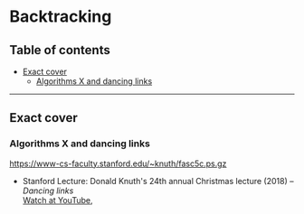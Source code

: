 # Backtracking

## Table of contents

* [Exact cover](#exact_cover)
	* [Algorithms X and dancing links](#algorithms_x_and_dancing_links)
---

## Exact cover

### Algorithms X and dancing links


https://www-cs-faculty.stanford.edu/~knuth/fasc5c.ps.gz

* Stanford Lecture: Donald Knuth's 24th annual Christmas lecture (2018) &ndash; *Dancing links*\
[Watch at YouTube](https://www.youtube.com/watch?v=_cR9zDlvP88),
